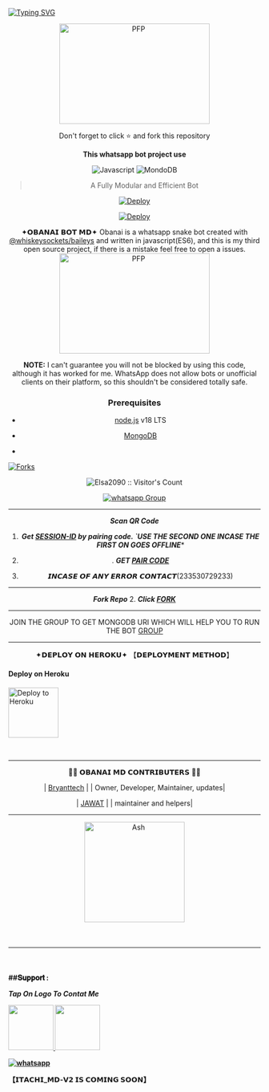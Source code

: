 <a href="https://git.io/typing-svg"><img src="https://readme-typing-svg.demolab.com?font=Black+Ops+One&size=50&pause=1000&color=1BAFBAFF&center=true&width=910&height=100&lines=OBANAI+BOT+MD;A+WHATSAPP+BOT+CREATED+BY;BRYANT+TECH+AND+JAWAT+TECH;THANKS+TO+JEFLEX+OG" alt="Typing SVG" /></a>
  </p>
<div align="center">
<div align="center">
  
  <img src="https://telegra.ph/file/85951a0c20a65f84d6618.jpg" width="300" height="200" border="0" alt="PFP">
  <p>Don't forget to click ⭐️ and fork this repository</p>

**This whatsapp bot project use**


![Javascript](https://img.shields.io/badge/Javascript-363303?style=for-the-badge&logo=javascript&logoColor=c6c631)
![MondoDB](https://img.shields.io/badge/mongoDB-033604?style=for-the-badge&logo=mongodb&logoColor=47A248)

> A Fully Modular and Efficient Bot <br>

[![Deploy](https://img.shields.io/badge/replit-253c99?style=for-the-badge&logo=replit&logoColor=F26207)](https://repl.it/github/Elsa2090/Obanai-md)

[![Deploy](https://img.shields.io/badge/heroku-9d7acc?style=for-the-badge&logo=heroku&logoColor=430098)](https://heroku.com/deploy?template=https://github.com/Elsa2090/Obanai-md)
</div>

✦𝗢𝗕𝗔𝗡𝗔𝗜 𝗕𝗢𝗧 𝗠𝗗✦
Obanai is a whatsapp snake bot created with [@whiskeysockets/baileys](https://github.com/WhiskeySockets/Baileys) and written in javascript(ES6), and this is my third open source project, if there is a mistake feel free to open a issues.
<img src="https://telegra.ph/file/fb2f91c92dac4dae14b5d.jpg" width="300" height="200" border="0" alt="PFP">

**NOTE:** I can't guarantee you will not be blocked by using this code, although it has worked for me. WhatsApp does not allow bots or unofficial clients on their platform, so this shouldn't be considered totally safe.

### **Prerequisites**
- [node.js](https://nodejs.org/en/download/) v18 LTS
- [MongoDB](https://www.mongodb.com/)

- 
<p align="left">
  <a href="" target="_blank">
    <img alt="Forks" src="https://img.shields.io/github/forks/Elsa2090/Obanai-md" />
  </a>
  
  

</p>
<p align="center"><img src="https://profile-counter.glitch.me/{Elsa2090}/count.svg" alt="Elsa2090 :: Visitor's Count" /></p>
<p align="center">
 <a href="https://chat.whatsapp.com/JVWVyk3IgsbIgdsZr03sT2" target="_blank">
    <img alt="whatsapp Group" src="https://img.shields.io/badge/ OBANAI-BOT Support Group -25D366?style=for-the-badge&logo=whatsapp&logoColor=blue" />
  </a>
</p>

---
***Scan QR Code***

1. ***Get [SESSION-ID](https://dff78836-9b94-4ff6-8693-eba24a347f4f-00-1wk3hb32f6idh.worf.replit.dev/) by pairing code. `USE THE SECOND ONE INCASE THE FIRST ON GOES OFFLINE****
3. . ***GET [PAIR CODE](https://replit.com/@arcanedream77/Obanai-botmd)***

4. 𝙄𝙉𝘾𝘼𝙎𝙀 𝙊𝙁 𝘼𝙉𝙔 𝙀𝙍𝙍𝙊𝙍 𝘾𝙊𝙉𝙏𝘼𝘾𝙏(233530729233)
--- 
 ***Fork Repo***
2. ***Click [FORK](https://github.com/Elsa2090/Obanai-md/fork)***
 
---

JOIN THE GROUP TO GET MONGODB URI WHICH WILL HELP YOU TO RUN THE BOT
[GROUP](https://chat.whatsapp.com/JVWVyk3IgsbIgdsZr03sT2)

---

 ✦𝗗𝗘𝗣𝗟𝗢𝗬 𝗢𝗡 𝗛𝗘𝗥𝗢𝗞𝗨✦
  【𝗗𝗘𝗣𝗟𝗢𝗬𝗠𝗘𝗡𝗧 𝗠𝗘𝗧𝗛𝗢𝗗】

 
<h4 align="left"> Deploy on Heroku
</h4>

</p>

<p align="left" >
    <a href="https://dashboard.heroku.com/new?template=https://github.com/Elsa2090/Obanai-md">
    <img src="https://telegra.ph/file/873a73bb44e63d9598fa8.png" width="100px" alt="Deploy to Heroku" >
    </a>

</p> 

<br>
   


----

👨‍💻 𝗢𝗕𝗔𝗡𝗔𝗜 𝗠𝗗 𝗖𝗢𝗡𝗧𝗥𝗜𝗕𝗨𝗧𝗘𝗥𝗦 👨‍💻
  
| [Bryanttech](https://github.com/Elsa2090) |
| Owner, Developer, Maintainer, updates|

| [JAWAT](https://github.com/Lazack28) |
| maintainer and helpers|


---
<a href="[https://github.com/Elsa2090.png]"><img src="https://github.com/Elsa2090.png" width="200" height="200" alt="Ash"/></a>
 </div>
<br>
<h4 align="left">

---

  </br> 
<h4 align="left">
##𝐒𝐮𝐩𝐩𝐨𝐫𝐭 :
    
 ***Tap On Logo To Contat Me***
 <p align="left">
  <a href="Bryantxtech@gmail.com">
    <img src="https://telegra.ph/file/84284eaa31d60db5f2d6c.jpg" align="centre" width="90" />
   <a href="https://wa.me/233530729233?text=Hi%20Bryant%20Tech%20Sir...%20I%20need%20some%20help%20in%20Itachi Bot">
    <img src="https://telegra.ph/file/aa1fd064edcf7c32cf42d.png" align="centre" width="90" />


<p align="left">
  <a aria-label="Join our chats" href="https://chat.whatsapp.com/JVWVyk3IgsbIgdsZr03sT2" target="_blank">
    <img alt="whatsapp" src="https://img.shields.io/badge/Join Our Bot Group-25D366?style=for-the-badge&logo=whatsapp&logoColor=white" />
  </a>



</br>

【𝗜𝗧𝗔𝗖𝗛𝗜_𝗠𝗗-𝗩𝟮 𝗜𝗦 𝗖𝗢𝗠𝗜𝗡𝗚 𝗦𝗢𝗢𝗡】

